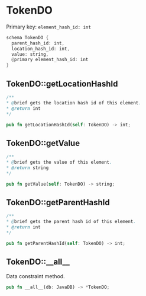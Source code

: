 # TokenDO

Primary key: `element_hash_id: int`

```rust
schema TokenDO {
  parent_hash_id: int,
  location_hash_id: int,
  value: string,
  @primary element_hash_id: int
}
```
## TokenDO::getLocationHashId

```java
/**
* @brief gets the location hash id of this element.
* @return int
*/
```
```rust
pub fn getLocationHashId(self: TokenDO) -> int;
```
## TokenDO::getValue

```java
/**
* @brief gets the value of this element.
* @return string
*/
```
```rust
pub fn getValue(self: TokenDO) -> string;
```
## TokenDO::getParentHashId

```java
/**
* @brief gets the parent hash id of this element.
* @return int
*/
```
```rust
pub fn getParentHashId(self: TokenDO) -> int;
```
## TokenDO::\_\_all\_\_

Data constraint method.

```rust
pub fn __all__(db: JavaDB) -> *TokenDO;
```
